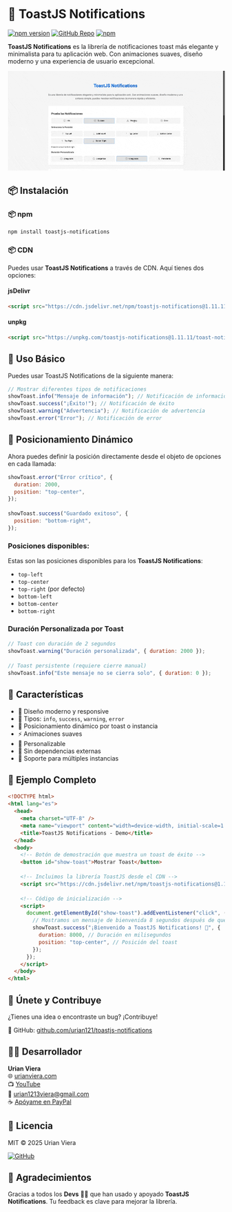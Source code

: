 # 🎉 ToastJS Notifications

[![npm version](https://img.shields.io/npm/v/toastjs-notifications.svg?style=flat-square)](https://www.npmjs.com/package/toastjs-notifications)
[![GitHub Repo](https://img.shields.io/badge/GitHub-repository-blue?style=flat-square&logo=github)](https://github.com/urian121/toastjs-notifications)
[![npm](https://img.shields.io/npm/dt/toastjs-notifications.svg)](https://www.npmjs.com/package/toastjs-notifications)

**ToastJS Notifications** es la librería de notificaciones toast más elegante y minimalista para tu aplicación web. Con animaciones suaves, diseño moderno y una experiencia de usuario excepcional.

![demo](https://raw.githubusercontent.com/urian121/imagenes-proyectos-github/refs/heads/master/toastjs-notifications.gif)

## 📦 Instalación

### 📦 npm

```bash
npm install toastjs-notifications
```

### 📦 CDN
Puedes usar **ToastJS Notifications** a través de CDN. Aquí tienes dos opciones:


#### jsDelivr

```html
<script src="https://cdn.jsdelivr.net/npm/toastjs-notifications@1.11.11/toast-notifications.min.js"></script>
```

#### unpkg

```html
<script src="https://unpkg.com/toastjs-notifications@1.11.11/toast-notifications.min.js"></script>
```

## 🚀 Uso Básico

Puedes usar ToastJS Notifications de la siguiente manera:

```javascript
// Mostrar diferentes tipos de notificaciones
showToast.info("Mensaje de información"); // Notificación de información
showToast.success("¡Éxito!"); // Notificación de éxito
showToast.warning("Advertencia"); // Notificación de advertencia
showToast.error("Error"); // Notificación de error
```

## 🎨 Posicionamiento Dinámico

Ahora puedes definir la posición directamente desde el objeto de opciones en cada llamada:

```javascript
showToast.error("Error crítico", {
  duration: 2000,
  position: "top-center",
});

showToast.success("Guardado exitoso", {
  position: "bottom-right",
});
```

### Posiciones disponibles:

Estas son las posiciones disponibles para los **ToastJS Notifications**:

- `top-left`
- `top-center`
- `top-right` (por defecto)
- `bottom-left`
- `bottom-center`
- `bottom-right`

### Duración Personalizada por Toast

```javascript
// Toast con duración de 2 segundos
showToast.warning("Duración personalizada", { duration: 2000 });

// Toast persistente (requiere cierre manual)
showToast.info("Este mensaje no se cierra solo", { duration: 0 });
```

## 📱 Características

- 🎯 Diseño moderno y responsive
- 🌈 Tipos: `info`, `success`, `warning`, `error`
- 📍 Posicionamiento dinámico por toast o instancia
- ⚡ Animaciones suaves
- 🎨 Personalizable
- 🚀 Sin dependencias externas
- 💪 Soporte para múltiples instancias

## 📝 Ejemplo Completo

```html
<!DOCTYPE html>
<html lang="es">
  <head>
    <meta charset="UTF-8" />
    <meta name="viewport" content="width=device-width, initial-scale=1.0" />
    <title>ToastJS Notifications - Demo</title>
  </head>
  <body>
    <!-- Botón de demostración que muestra un toast de éxito -->
    <button id="show-toast">Mostrar Toast</button>

    <!-- Incluimos la librería ToastJS desde el CDN -->
    <script src="https://cdn.jsdelivr.net/npm/toastjs-notifications@1.11.11/toast-notifications.min.js"></script>

    <!-- Código de inicialización -->
    <script>
      document.getElementById("show-toast").addEventListener("click", () => {
        // Mostramos un mensaje de bienvenida 8 segundos después de que la página cargue
        showToast.success("¡Bienvenido a ToastJS Notifications! 🎉", {
          duration: 8000, // Duración en milisegundos
          position: "top-center", // Posición del toast
        });
      });
    </script>
  </body>
</html>
```

## 🤝 Únete y Contribuye

¿Tienes una idea o encontraste un bug? ¡Contribuye!

🔗 GitHub: [github.com/urian121/toastjs-notifications](https://github.com/urian121/toastjs-notifications)

## 👨‍💻 Desarrollador

**Urian Viera**  
🌐 [urianviera.com](https://www.urianviera.com)  
📺 [YouTube](https://www.youtube.com/WebDeveloperUrianViera)  
💌 [urian1213viera@gmail.com](mailto:urian1213viera@gmail.com)  
☕ [Apóyame en PayPal](https://www.paypal.com/donate/?hosted_button_id=4SV78MQJJH3VE)

## 🪪 Licencia

MIT © 2025 Urian Viera

[![GitHub](https://img.shields.io/badge/GitHub-urian121/toastjs--notifications-181717?logo=github&style=flat-square)](https://github.com/urian121/toastjs-notifications)

## 🙌 Agradecimientos

Gracias a todos los **Devs** 👨‍💻 que han usado y apoyado **ToastJS Notifications**. Tu feedback es clave para mejorar la librería.